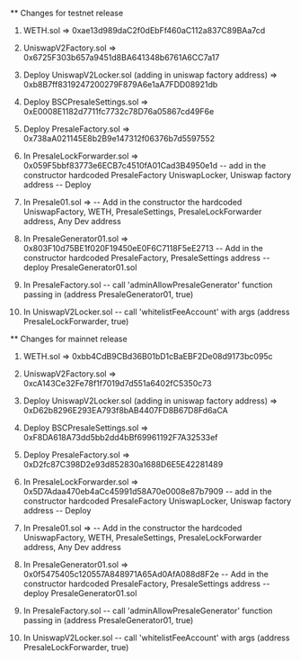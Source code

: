 ** Changes for testnet release

1. WETH.sol => 0xae13d989daC2f0dEbFf460aC112a837C89BAa7cd

2. UniswapV2Factory.sol => 0x6725F303b657a9451d8BA641348b6761A6CC7a17

3. Deploy UniswapV2Locker.sol (adding in uniswap factory address) => 0xb8B7ff8319247200279F879A6e1aA7FDD08921db

4. Deploy BSCPresaleSettings.sol => 0xE0008E1182d7711fc7732c78D76a05867cd49F6e

5. Deploy PresaleFactory.sol => 0x738aA021145E8b2B9e147312f06376b7d5597552

6. In PresaleLockForwarder.sol => 0x059F5bbf83773e6ECB7c4510fA01Cad3B4950e1d
   -- add in the constructor hardcoded PresaleFactory UniswapLocker, Uniswap factory address
   -- Deploy

7. In Presale01.sol =>
   -- Add in the constructor the hardcoded UniswapFactory, WETH, PresaleSettings, PresaleLockForwarder address, Any Dev address

8. In PresaleGenerator01.sol => 0x803F10d75BE1f020F19450eE0F6C7118F5eE2713
  -- Add in the constructor hardcoded PresaleFactory, PresaleSettings address
  -- deploy PresaleGenerator01.sol

9. In PresaleFactory.sol
  -- call 'adminAllowPresaleGenerator' function passing in (address PresaleGenerator01, true)

10. In UniswapV2Locker.sol
  -- call 'whitelistFeeAccount' with args (address PresaleLockForwarder, true)

** Changes for mainnet release

1. WETH.sol => 0xbb4CdB9CBd36B01bD1cBaEBF2De08d9173bc095c

2. UniswapV2Factory.sol => 0xcA143Ce32Fe78f1f7019d7d551a6402fC5350c73

3. Deploy UniswapV2Locker.sol (adding in uniswap factory address) => 0xD62b8296E293EA793f8bAB4407FD8B67D8Fd6aCA

4. Deploy BSCPresaleSettings.sol => 0xF8DA618A73dd5bb2dd4bBf69961192F7A32533ef

5. Deploy PresaleFactory.sol => 0xD2fc87C398D2e93d852830a1688D6E5E42281489

6. In PresaleLockForwarder.sol => 0x5D7Adaa470eb4aCc45991d58A70e0008e87b7909
   -- add in the constructor hardcoded PresaleFactory UniswapLocker, Uniswap factory address
   -- Deploy

7. In Presale01.sol =>
   -- Add in the constructor the hardcoded UniswapFactory, WETH, PresaleSettings, PresaleLockForwarder address, Any Dev address

8. In PresaleGenerator01.sol => 0x0f5475405c120557A848971A65Ad0AfA088d8F2e
  -- Add in the constructor hardcoded PresaleFactory, PresaleSettings address
  -- deploy PresaleGenerator01.sol

9. In PresaleFactory.sol
  -- call 'adminAllowPresaleGenerator' function passing in (address PresaleGenerator01, true)

10. In UniswapV2Locker.sol
  -- call 'whitelistFeeAccount' with args (address PresaleLockForwarder, true)